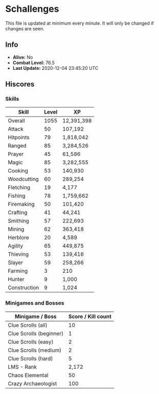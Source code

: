 # Schallenges

This file is updated at minimum every minute. It will only be changed if changes are seen.

## Info

 - **Alive:** No
 - **Combat Level:** 76.5
 - **Last Update:** 2020-12-04 23:45:20 UTC

## Hiscores

### Skills

| Skill | Level | XP |
|--|--|--|
| Overall | 1055 | 12,391,398 |
| Attack | 50 | 107,192 |
| Hitpoints | 79 | 1,818,042 |
| Ranged | 85 | 3,284,526 |
| Prayer | 45 | 61,586 |
| Magic | 85 | 3,282,555 |
| Cooking | 53 | 140,930 |
| Woodcutting | 60 | 289,254 |
| Fletching | 19 | 4,177 |
| Fishing | 78 | 1,759,662 |
| Firemaking | 50 | 101,420 |
| Crafting | 41 | 44,241 |
| Smithing | 57 | 222,693 |
| Mining | 62 | 363,418 |
| Herblore | 20 | 4,589 |
| Agility | 65 | 449,875 |
| Thieving | 53 | 139,416 |
| Slayer | 59 | 258,266 |
| Farming | 3 | 210 |
| Hunter | 9 | 1,000 |
| Construction | 9 | 1,024 |

### Minigames and Bosses

| Minigame / Boss | Score / Kill count |
|--|--|
| Clue Scrolls (all) | 10 |
| Clue Scrolls (beginner) | 1 |
| Clue Scrolls (easy) | 2 |
| Clue Scrolls (medium) | 2 |
| Clue Scrolls (hard) | 5 |
| LMS - Rank | 2,172 |
| Chaos Elemental | 50 |
| Crazy Archaeologist | 100 |
